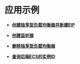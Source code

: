 # 应用示例<a name="elb_eg_0000"></a>

-   **[创建独享型负载均衡器并新建EIP](创建独享型负载均衡器并新建EIP.md)**  

-   **[创建监听器](创建监听器-28.md)**  

-   **[删除独享型负载均衡器](删除独享型负载均衡器.md)**  

-   **[查询后端ECS的实例ID](查询后端ECS的实例ID.md)**  


